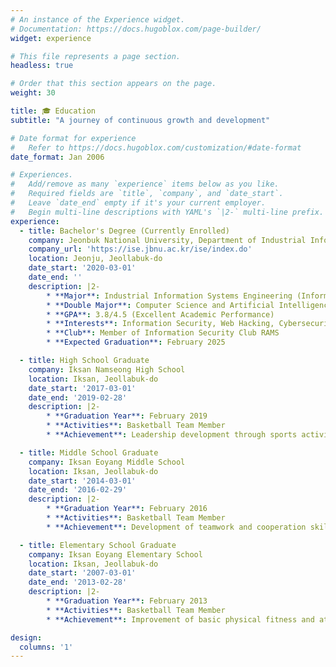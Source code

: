 ```yaml
---
# An instance of the Experience widget.
# Documentation: https://docs.hugoblox.com/page-builder/
widget: experience

# This file represents a page section.
headless: true

# Order that this section appears on the page.
weight: 30

title: 🎓 Education
subtitle: "A journey of continuous growth and development"

# Date format for experience
#   Refer to https://docs.hugoblox.com/customization/#date-format
date_format: Jan 2006

# Experiences.
#   Add/remove as many `experience` items below as you like.
#   Required fields are `title`, `company`, and `date_start`.
#   Leave `date_end` empty if it's your current employer.
#   Begin multi-line descriptions with YAML's `|2-` multi-line prefix.
experience:
  - title: Bachelor's Degree (Currently Enrolled)
    company: Jeonbuk National University, Department of Industrial Information Systems Engineering
    company_url: 'https://ise.jbnu.ac.kr/ise/index.do'
    location: Jeonju, Jeollabuk-do
    date_start: '2020-03-01'
    date_end: ''
    description: |2-
        * **Major**: Industrial Information Systems Engineering (Information Security)
        * **Double Major**: Computer Science and Artificial Intelligence
        * **GPA**: 3.8/4.5 (Excellent Academic Performance)
        * **Interests**: Information Security, Web Hacking, Cybersecurity
        * **Club**: Member of Information Security Club RAMS
        * **Expected Graduation**: February 2025

  - title: High School Graduate
    company: Iksan Namseong High School
    location: Iksan, Jeollabuk-do
    date_start: '2017-03-01'
    date_end: '2019-02-28'
    description: |2-
        * **Graduation Year**: February 2019
        * **Activities**: Basketball Team Member
        * **Achievement**: Leadership development through sports activities

  - title: Middle School Graduate
    company: Iksan Eoyang Middle School
    location: Iksan, Jeollabuk-do
    date_start: '2014-03-01'
    date_end: '2016-02-29'
    description: |2-
        * **Graduation Year**: February 2016
        * **Activities**: Basketball Team Member
        * **Achievement**: Development of teamwork and cooperation skills

  - title: Elementary School Graduate
    company: Iksan Eoyang Elementary School
    location: Iksan, Jeollabuk-do
    date_start: '2007-03-01'
    date_end: '2013-02-28'
    description: |2-
        * **Graduation Year**: February 2013
        * **Activities**: Basketball Team Member
        * **Achievement**: Improvement of basic physical fitness and athletic abilities

design:
  columns: '1'
---
```

